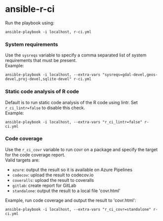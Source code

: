 # ansible-r-ci

Run the playbook using: <br />
```
ansible-playbook -i localhost, r-ci.yml
```

### System requirements

Use the `sysreqs` variable to specify a comma separated list of system
requirements that must be present. <br />
Example: <br />
```
ansible-playbook -i localhost, --extra-vars "sysreqs=gdal-devel,geos-devel,proj-devel,sqlite-devel" r-ci.yml
```

### Static code analysis of R code

Default is to run static code analysis of the R code using lintr.  Set
`r_ci_lintr=false` to disable this check. <br />
Example: <br />
```
ansible-playbook -i localhost, --extra-vars "r_ci_lintr=false" r-ci.yml
```

### Code coverage

Use the `r_ci_covr` variable to run covr on a package and specify the
target for the code coverage report. <br />
Valid targets are: <br />
- `azure`: output the result so it is available on Azure Pipelines
- `codecov`: upload the result to codecov.io
- `coveralls`: upload the result to coveralls
- `gitlab`:  create report for GitLab
- `standalone`: output the result to a local file 'covr.html'

Example, run code coverage and output the result to 'covr.html': <br/>
```
ansible-playbook -i localhost, --extra-vars "r_ci_covr=standalone" r-ci.yml
```
